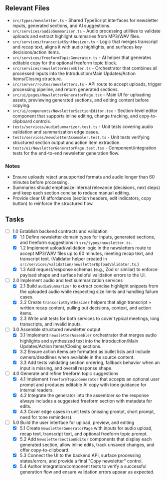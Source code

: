 ## Relevant Files

- `src/types/newsletter.ts` - Shared TypeScript interfaces for newsletter inputs, generated sections, and AI suggestions.
- `src/services/audioSummarizer.ts` - Audio processing utilities to validate uploads and extract highlight summaries from MP3/WAV files.
- `src/services/transcriptSynthesizer.ts` - Logic that merges transcript and recap text, aligns it with audio highlights, and surfaces key decisions/action items.
- `src/services/freeformTopicGenerator.ts` - AI helper that generates editable copy for the optional freeform topic block.
- `src/services/newsletterAssembler.ts` - Orchestrator that combines all processed inputs into the Introduction/Main Updates/Action Items/Closing structure.
- `src/server/routes/newsletters.ts` - API route to accept uploads, trigger processing pipeline, and return generated sections.
- `src/ui/pages/NewsletterGeneratorPage.tsx` - Main UI for uploading assets, previewing generated sections, and editing content before copying.
- `src/ui/components/NewsletterSectionEditor.tsx` - Section-level editor component that supports inline editing, change tracking, and copy-to-clipboard controls.
- `tests/services/audioSummarizer.test.ts` - Unit tests covering audio validation and summarization edge cases.
- `tests/services/newsletterAssembler.test.ts` - Unit tests verifying structured section output and action item extraction.
- `tests/ui/NewsletterGeneratorPage.test.tsx` - Component/integration tests for the end-to-end newsletter generation flow.

### Notes

- Ensure uploads reject unsupported formats and audio longer than 60 minutes before processing.
- Summaries should emphasize internal relevance (decisions, next steps) and keep each section concise to reduce manual editing.
- Provide clear UI affordances (section headers, edit indicators, copy button) to reinforce the structured flow.

## Tasks

- [ ] 1.0 Establish backend contracts and validation
  - [x] 1.1 Define newsletter domain types for inputs, generated sections, and freeform suggestions in `src/types/newsletter.ts`.
  - [x] 1.2 Implement upload/validation logic in the newsletters route to accept MP3/WAV files up to 60 minutes, meeting recap text, and transcript text. (Validator helper created in `src/services/validation/newsletterUploadValidator.ts`.)
  - [x] 1.3 Add request/response schemas (e.g., Zod or similar) to enforce payload shape and surface helpful validation errors to the UI.

- [ ] 2.0 Implement audio and text summarization services
  - [x] 2.1 Build `audioSummarizer` to extract concise highlight snippets from the uploaded audio while respecting size limits and handling failure cases.
  - [x] 2.2 Create `transcriptSynthesizer` helpers that align transcript + written recap content, pulling out decisions, context, and action items.
  - [x] 2.3 Write unit tests for both services to cover typical meetings, long transcripts, and invalid inputs.

- [ ] 3.0 Assemble structured newsletter output
  - [x] 3.1 Implement `newsletterAssembler` orchestrator that merges audio highlights and synthesized text into the Introduction/Main Updates/Action Items/Closing sections.
  - [x] 3.2 Ensure action items are formatted as bullet lists and include owners/deadlines when available in the source content.
  - [x] 3.3 Add tests validating section ordering, fallback behavior when an input is missing, and overall response shape.

- [ ] 4.0 Generate and refine freeform topic suggestions
  - [x] 4.1 Implement `freeformTopicGenerator` that accepts an optional user prompt and produces editable AI copy with tone guidance for internal readers.
  - [x] 4.2 Integrate the generator into the assembler so the response always includes a suggested freeform section with metadata for edits.
  - [x] 4.3 Cover edge cases in unit tests (missing prompt, short prompt, need for tone reminders).

- [ ] 5.0 Build the user interface for upload, preview, and editing
  - [x] 5.1 Create `NewsletterGeneratorPage` with inputs for audio upload, recap text, transcript text, and optional freeform topic prompt.
  - [x] 5.2 Add `NewsletterSectionEditor` components that display each generated section, allow inline edits, track unsaved changes, and offer copy-to-clipboard.
  - [x] 5.3 Connect the UI to the backend API, surface processing states/errors, and provide a final "Copy newsletter" control.
  - [x] 5.4 Author integration/component tests to verify a successful generation flow and ensure validation errors appear as expected.
